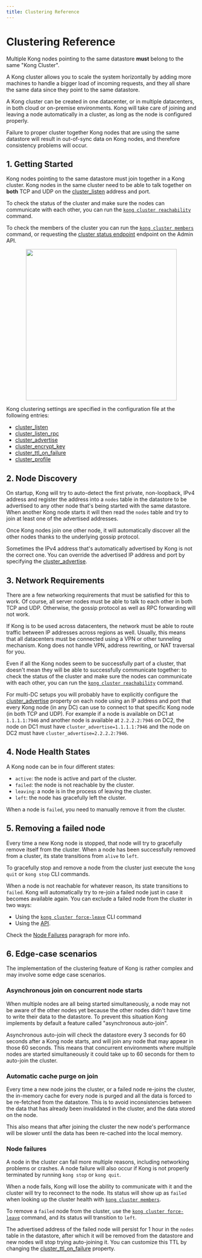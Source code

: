 ```yaml
---
title: Clustering Reference
---
```


# Clustering Reference

Multiple Kong nodes pointing to the same datastore **must** belong to the same "Kong Cluster". 

A Kong cluster allows you to scale the system horizontally by adding more machines to handle a bigger load of incoming requests, and they all share the same data since they point to the same datastore.

A Kong cluster can be created in one datacenter, or in multiple datacenters, in both cloud or on-premise environments. Kong will take care of joining and leaving a node automatically in a cluster, as long as the node is configured properly.

<div class="alert alert-warning">
  Failure to proper cluster together Kong nodes that are using the same datastore will result in out-of-sync data on Kong nodes, and therefore consistency problems will occur.
</div>

## 1. Getting Started

Kong nodes pointing to the same datastore must join together in a Kong cluster. Kong nodes in the same cluster need to be able to talk together on **both** TCP and UDP on the [cluster_listen][cluster_listen] address and port.

To check the status of the cluster and make sure the nodes can communicate with each other, you can run the [`kong cluster reachability`][cli-cluster] command.

To check the members of the cluster you can run the [`kong cluster members`][cli-cluster] command, or requesting the [cluster status endpoint][cluster-api-status] endpoint on the Admin API.

<center>
  <img src="/assets/images/docs/clustering.png" style="height: 400px"/>
</center>

Kong clustering settings are specified in the configuration file at the following entries:

* [cluster_listen][cluster_listen]
* [cluster_listen_rpc][cluster_listen_rpc]
* [cluster_advertise][cluster_advertise]
* [cluster_encrypt_key][cluster_encrypt_key]
* [cluster_ttl_on_failure][cluster_ttl_on_failure]
* [cluster_profile][cluster_profile]

## 2. Node Discovery

On startup, Kong will try to auto-detect the first private, non-loopback, IPv4 address and register the address into a `nodes` table in the datastore to be advertised to any other node that's being started with the same datastore. When another Kong node starts it will then read the `nodes` table and try to join at least one of the advertised addresses.

Once Kong nodes join one other node, it will automatically discover all the other nodes thanks to the underlying gossip protocol.

Sometimes the IPv4 address that's automatically advertised by Kong is not the correct one. You can override the advertised IP address and port by specifying the [cluster_advertise][cluster_advertise].

## 3. Network Requirements

There are a few networking requirements that must be satisfied for this to work. Of course, all server nodes must be able to talk to each other in both TCP and UDP. Otherwise, the gossip protocol as well as RPC forwarding will not work. 

If Kong is to be used across datacenters, the network must be able to route traffic between IP addresses across regions as well. Usually, this means that all datacenters must be connected using a VPN or other tunneling mechanism. Kong does not handle VPN, address rewriting, or NAT traversal for you.

Even if all the Kong nodes seem to be successfully part of a cluster, that doesn't mean they will be able to successfully communicate together: to check the status of the cluster and make sure the nodes can communicate with each other, you can run the [`kong cluster reachability`][cli-cluster] command.

For multi-DC setups you will probably have to explicitly configure the [cluster_advertise][cluster_advertise] property on each node using an IP address and port that every Kong node (in any DC) can use to connect to that specific Kong node (in both TCP and UDP). For example if a node is available on DC1 at `1.1.1.1:7946` and another node is available at `2.2.2.2:7946` on DC2, the node on DC1 must have `cluster_advertise=1.1.1.1:7946` and the node on DC2 must have `cluster_advertise=2.2.2.2:7946`.

## 4. Node Health States

A Kong node can be in four different states:

* `active`: the node is active and part of the cluster.
* `failed`: the node is not reachable by the cluster.
* `leaving`: a node is in the process of leaving the cluster.
* `left`: the node has gracefully left the cluster.

When a node is `failed`, you need to manually remove it from the cluster.

## 5. Removing a failed node

Every time a new Kong node is stopped, that node will try to gracefully remove itself from the cluster. When a node has been successfully removed from a cluster, its state transitions from `alive` to `left`.

To gracefully stop and remove a node from the cluster just execute the `kong quit` or `kong stop` CLI commands.

When a node is not reachable for whatever reason, its state transitions to `failed`. Kong will automatically try to re-join a failed node just in case it becomes available again. You can exclude a failed node from the cluster in two ways:

* Using the [`kong cluster force-leave`][cli-cluster] CLI command
* Using the [API][cluster-api-remove]. 

Check the [Node Failures](#node-failures) paragraph for more info.

## 6. Edge-case scenarios

The implementation of the clustering feature of Kong is rather complex and may involve some edge case scenarios.

### Asynchronous join on concurrent node starts

When multiple nodes are all being started simultaneously, a node may not be aware of the other nodes yet because the other nodes didn't have time to write their data to the datastore. To prevent this situation Kong implements by default a feature called "asynchronous auto-join".

Asynchronous auto-join will check the datastore every 3 seconds for 60 seconds after a Kong node starts, and will join any node that may appear in those 60 seconds. This means that concurrent environments where multiple nodes are started simultaneously it could take up to 60 seconds for them to auto-join the cluster.

### Automatic cache purge on join

Every time a new node joins the cluster, or a failed node re-joins the cluster, the in-memory cache for every node is purged and all the data is forced to be re-fetched from the datastore. This is to avoid inconsistencies between the data that has already been invalidated in the cluster, and the data stored on the node.

This also means that after joining the cluster the new node's performance will be slower until the data has been re-cached into the local memory.

### Node failures

A node in the cluster can fail more multiple reasons, including networking problems or crashes. A node failure will also occur if Kong is not properly terminated by running `kong stop` or `kong quit`.

When a node fails, Kong will lose the ability to communicate with it and the cluster will try to reconnect to the node. Its status will show up as `failed` when looking up the cluster health with [`kong cluster members`][cli-cluster].

To remove a `failed` node from the cluster, use the [`kong cluster force-leave`][cli-cluster] command, and its status will transition to `left`.

The advertised address of the failed node will persist for 1 hour in the `nodes` table in the datastore, after which it will be removed from the datastore and new nodes will stop trying auto-joining it. You can customize this TTL by changing the [cluster_ttl_on_failure][cluster_ttl_on_failure] property.


[cluster_listen]: /{{page.kong_version}}/configuration/#cluster_listen
[cluster_listen_rpc]: /{{page.kong_version}}/configuration/#cluster_listen_rpc
[cluster_advertise]: /{{page.kong_version}}/configuration/#cluster_advertise
[cluster_ttl_on_failure]: /{{page.kong_version}}/configuration/#cluster_ttl_on_failure
[cluster_encrypt_key]: /{{page.kong_version}}/configuration/#cluster_encrypt_key
[cluster_ttl_on_failure]: /{{page.kong_version}}/configuration/#cluster_ttl_on_failure
[cluster_profile]: /{{page.kong_version}}/configuration/#cluster_profile
[cli-cluster]: /{{page.kong_version}}/cli/#cluster
[cluster-api-status]: /{{page.kong_version}}/admin-api/#retrieve-cluster-status
[cluster-api-remove]: /{{page.kong_version}}/admin-api/#forcibly-remove-a-node
